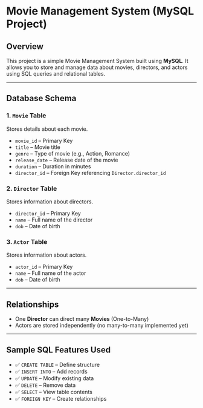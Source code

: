 #  Movie Management System (MySQL Project)

##  Overview
This project is a simple Movie Management System built using **MySQL**. It allows you to store and manage data about movies, directors, and actors using SQL queries and relational tables.

---

##  Database Schema

### 1. `Movie` Table
Stores details about each movie.

- `movie_id` – Primary Key
- `title` – Movie title
- `genre` – Type of movie (e.g., Action, Romance)
- `release_date` – Release date of the movie
- `duration` – Duration in minutes
- `director_id` – Foreign Key referencing `Director.director_id`

### 2. `Director` Table
Stores information about directors.

- `director_id` – Primary Key
- `name` – Full name of the director
- `dob` – Date of birth

### 3. `Actor` Table
Stores information about actors.

- `actor_id` – Primary Key
- `name` – Full name of the actor
- `dob` – Date of birth

---

##  Relationships

- One **Director** can direct many **Movies** (One-to-Many)
- Actors are stored independently (no many-to-many implemented yet)

---

##  Sample SQL Features Used

- ✅ `CREATE TABLE` – Define structure
- ✅ `INSERT INTO` – Add records
- ✅ `UPDATE` – Modify existing data
- ✅ `DELETE` – Remove data
- ✅ `SELECT` – View table contents
- ✅ `FOREIGN KEY` – Create relationships

